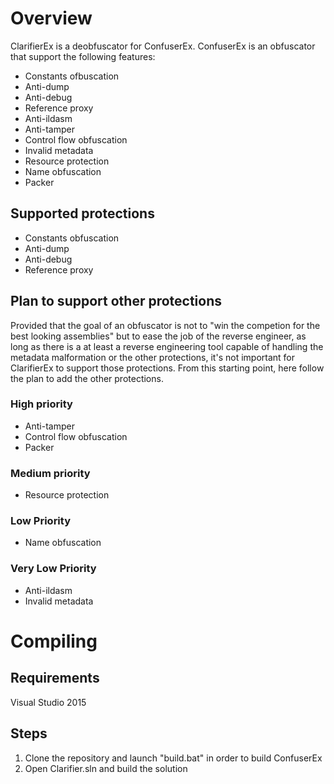 # Overview

ClarifierEx is a deobfuscator for ConfuserEx.
ConfuserEx is an obfuscator that support the following features:
  - Constants ofbuscation
  - Anti-dump
  - Anti-debug
  - Reference proxy
  - Anti-ildasm
  - Anti-tamper
  - Control flow obfuscation
  - Invalid metadata
  - Resource protection
  - Name obfuscation
  - Packer


## Supported protections
  - Constants obfuscation
  - Anti-dump
  - Anti-debug
  - Reference proxy

## Plan to support other protections
Provided that the goal of an obfuscator is not to "win the competion for the best looking assemblies" but to ease the job of the reverse engineer, as long as there is a at least a reverse engineering tool capable of handling the metadata malformation or the other protections, it's not important for ClarifierEx to support those protections. From this starting point, here follow the plan to add the other protections.

### High priority
  - Anti-tamper
  - Control flow obfuscation
  - Packer

### Medium priority
  - Resource protection

### Low Priority
  - Name obfuscation

### Very Low Priority
  - Anti-ildasm
  - Invalid metadata

# Compiling
## Requirements
Visual Studio 2015
## Steps
1. Clone the repository and launch "build.bat" in order to build ConfuserEx 
2. Open Clarifier.sln and build the solution
